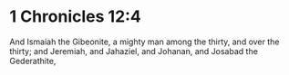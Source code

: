 # 1 Chronicles 12:4

And Ismaiah the Gibeonite, a mighty man among the thirty, and over the thirty; and Jeremiah, and Jahaziel, and Johanan, and Josabad the Gederathite,